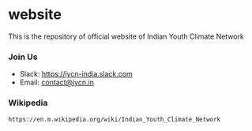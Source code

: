 # website

This is the repository of official website of Indian Youth Climate Network


### Join Us

- Slack: https://iycn-india.slack.com
- Email: contact@iycn.in


### Wikipedia

    https://en.m.wikipedia.org/wiki/Indian_Youth_Climate_Network

